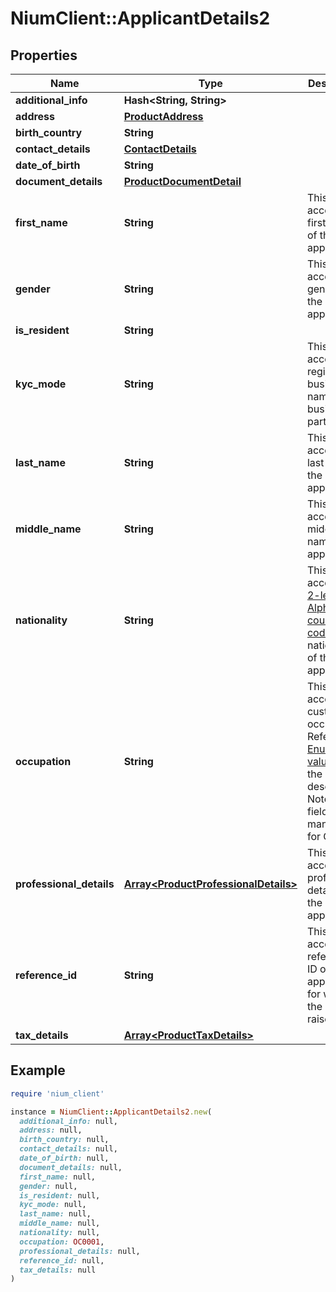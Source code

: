 # NiumClient::ApplicantDetails2

## Properties

| Name | Type | Description | Notes |
| ---- | ---- | ----------- | ----- |
| **additional_info** | **Hash&lt;String, String&gt;** |  | [optional] |
| **address** | [**ProductAddress**](ProductAddress.md) |  | [optional] |
| **birth_country** | **String** |  | [optional] |
| **contact_details** | [**ContactDetails**](ContactDetails.md) |  | [optional] |
| **date_of_birth** | **String** |  | [optional] |
| **document_details** | [**ProductDocumentDetail**](ProductDocumentDetail.md) |  | [optional] |
| **first_name** | **String** | This field accepts the first name of the applicant. | [optional] |
| **gender** | **String** | This field accepts the gender of the applicant. | [optional] |
| **is_resident** | **String** |  | [optional] |
| **kyc_mode** | **String** | This field accepts the registered business name of the business partner. | [optional] |
| **last_name** | **String** | This field accepts the last name of the applicant. | [optional] |
| **middle_name** | **String** | This field accepts the middle name of the applicant. | [optional] |
| **nationality** | **String** | This field accepts the [2-letter ISO Alpha-2 country code](doc:currency-and-country-codes) for the nationality of the applicant. | [optional] |
| **occupation** | **String** | This field accepts the customer&#39;s occupation. Refer to [Enum values](https://docs.nium.com/apis/docs/unified-add-customer-api) for the description.   Note: This field is mandatory for CA. | [optional] |
| **professional_details** | [**Array&lt;ProductProfessionalDetails&gt;**](ProductProfessionalDetails.md) | This array accepts the professional details of the applicant. | [optional] |
| **reference_id** | **String** | This field accepts the reference ID of the applicant for which the RFI is raised. | [optional] |
| **tax_details** | [**Array&lt;ProductTaxDetails&gt;**](ProductTaxDetails.md) |  | [optional] |

## Example

```ruby
require 'nium_client'

instance = NiumClient::ApplicantDetails2.new(
  additional_info: null,
  address: null,
  birth_country: null,
  contact_details: null,
  date_of_birth: null,
  document_details: null,
  first_name: null,
  gender: null,
  is_resident: null,
  kyc_mode: null,
  last_name: null,
  middle_name: null,
  nationality: null,
  occupation: OC0001,
  professional_details: null,
  reference_id: null,
  tax_details: null
)
```

